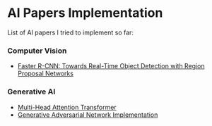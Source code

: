# AI Papers Implementation
List of AI papers I tried to implement so far:

### Computer Vision
* [Faster R-CNN: Towards Real-Time Object Detection with Region Proposal Networks](https://github.com/lloydaxeph/simple_frcnn_implementation_from_scratch)

### Generative AI
* [Multi-Head Attention Transformer](https://github.com/lloydaxeph/multi_head_attention_transformer)
* [Generative Adversarial Network Implementation](https://github.com/lloydaxeph/mnist_gan)
